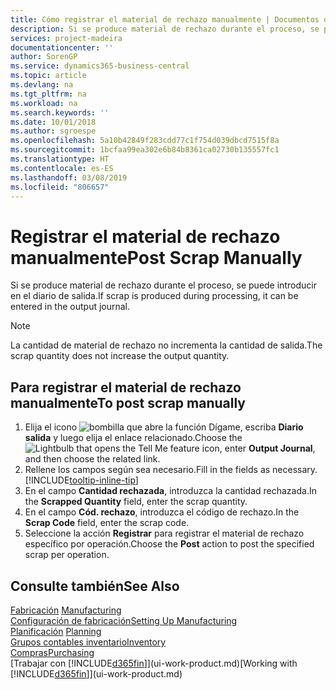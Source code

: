```yaml
---
title: Cómo registrar el material de rechazo manualmente | Documentos de Microsoft
description: Si se produce material de rechazo durante el proceso, se puede introducir en el diario de salida. Observe que la cantidad de material de rechazo no incrementa la cantidad de salida.
services: project-madeira
documentationcenter: ''
author: SorenGP
ms.service: dynamics365-business-central
ms.topic: article
ms.devlang: na
ms.tgt_pltfrm: na
ms.workload: na
ms.search.keywords: ''
ms.date: 10/01/2018
ms.author: sgroespe
ms.openlocfilehash: 5a10b42849f283cdd77c1f754d039dbcd7515f8a
ms.sourcegitcommit: 1bcfaa99ea302e6b84b8361ca02730b135557fc1
ms.translationtype: HT
ms.contentlocale: es-ES
ms.lasthandoff: 03/08/2019
ms.locfileid: "806657"
---
```

# <a name="post-scrap-manually"></a><span data-ttu-id="3c158-104">Registrar el material de rechazo manualmente</span><span class="sxs-lookup"><span data-stu-id="3c158-104">Post Scrap Manually</span></span>
<span data-ttu-id="3c158-105">Si se produce material de rechazo durante el proceso, se puede introducir en el diario de salida.</span><span class="sxs-lookup"><span data-stu-id="3c158-105">If scrap is produced during processing, it can be entered in the output journal.</span></span> 

> [!NOTE]
> <span data-ttu-id="3c158-106">La cantidad de material de rechazo no incrementa la cantidad de salida.</span><span class="sxs-lookup"><span data-stu-id="3c158-106">The scrap quantity does not increase the output quantity.</span></span>  

## <a name="to-post-scrap-manually"></a><span data-ttu-id="3c158-107">Para registrar el material de rechazo manualmente</span><span class="sxs-lookup"><span data-stu-id="3c158-107">To post scrap manually</span></span>  
1. <span data-ttu-id="3c158-108">Elija el icono ![bombilla que abre la función Dígame](media/ui-search/search_small.png "Dígame que desea hacer"), escriba **Diario salida** y luego elija el enlace relacionado.</span><span class="sxs-lookup"><span data-stu-id="3c158-108">Choose the ![Lightbulb that opens the Tell Me feature](media/ui-search/search_small.png "Tell me what you want to do") icon, enter **Output Journal**, and then choose the related link.</span></span>  
2. <span data-ttu-id="3c158-109">Rellene los campos según sea necesario.</span><span class="sxs-lookup"><span data-stu-id="3c158-109">Fill in the fields as necessary.</span></span> [!INCLUDE[tooltip-inline-tip](includes/tooltip-inline-tip_md.md)]  
3. <span data-ttu-id="3c158-110">En el campo **Cantidad rechazada**, introduzca la cantidad rechazada.</span><span class="sxs-lookup"><span data-stu-id="3c158-110">In the **Scrapped Quantity** field, enter the scrap quantity.</span></span>  
4. <span data-ttu-id="3c158-111">En el campo **Cód. rechazo**, introduzca el código de rechazo.</span><span class="sxs-lookup"><span data-stu-id="3c158-111">In the **Scrap Code** field, enter the scrap code.</span></span>  
5. <span data-ttu-id="3c158-112">Seleccione la acción **Registrar** para registrar el material de rechazo específico por operación.</span><span class="sxs-lookup"><span data-stu-id="3c158-112">Choose the **Post** action to post the specified scrap per operation.</span></span>  

## <a name="see-also"></a><span data-ttu-id="3c158-113">Consulte también</span><span class="sxs-lookup"><span data-stu-id="3c158-113">See Also</span></span>  
<span data-ttu-id="3c158-114">[Fabricación](production-manage-manufacturing.md)  </span><span class="sxs-lookup"><span data-stu-id="3c158-114">[Manufacturing](production-manage-manufacturing.md)  </span></span>  
[<span data-ttu-id="3c158-115">Configuración de fabricación</span><span class="sxs-lookup"><span data-stu-id="3c158-115">Setting Up Manufacturing</span></span>](production-configure-production-processes.md)  
<span data-ttu-id="3c158-116">[Planificación](production-planning.md)    </span><span class="sxs-lookup"><span data-stu-id="3c158-116">[Planning](production-planning.md)    </span></span>  
[<span data-ttu-id="3c158-117">Grupos contables inventario</span><span class="sxs-lookup"><span data-stu-id="3c158-117">Inventory</span></span>](inventory-manage-inventory.md)  
[<span data-ttu-id="3c158-118">Compras</span><span class="sxs-lookup"><span data-stu-id="3c158-118">Purchasing</span></span>](purchasing-manage-purchasing.md)  
<span data-ttu-id="3c158-119">[Trabajar con [!INCLUDE[d365fin](includes/d365fin_md.md)]](ui-work-product.md)</span><span class="sxs-lookup"><span data-stu-id="3c158-119">[Working with [!INCLUDE[d365fin](includes/d365fin_md.md)]](ui-work-product.md)</span></span>
